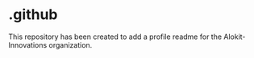 # .github

This repository has been created to add a profile readme for the Alokit-Innovations organization.
